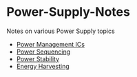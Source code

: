 # Power-Supply-Notes
Notes on various Power Supply topics

* [Power Management ICs](PMIC/README.md)
* [Power Sequencing](Sequencing.md)
* [Power Stability](Stability.md)
* [Energy Harvesting](Energy%20Harvesting/README.md)
